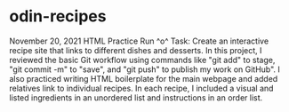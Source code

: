 # odin-recipes
November 20, 2021
HTML Practice Run ^o^
Task: Create an interactive recipe site that links to different dishes and desserts.
In this project, I reviewed the basic Git workflow using commands like 
"git add" to stage, "git commit -m" to "save", and "git push" to publish
my work on GitHub". I also practiced writing HTML boilerplate for the main
webpage and added relatives link to individual recipes. In each recipe, I included a visual and listed ingredients in an unordered list and instructions in an order list. 
